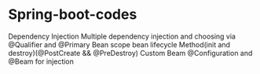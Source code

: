 # Spring-boot-codes

Dependency Injection
Multiple dependency injection and choosing via @Qualifier and @Primary
Bean scope
bean lifecycle Method(init and destroy)(@PostCreate && @PreDestroy)
Custom Beam @Configuration and @Beam for injection
